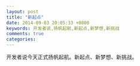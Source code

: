 ```yaml
---
layout: post
title: "新起点"
date: 2014-09-03 20:05:33 +0800
keywords: 开发者说,扬帆起航,新起点,新梦想,新挑战
comments: true
categories: 
---
```

开发者说今天正式扬帆起航。新起点、新梦想、新挑战。